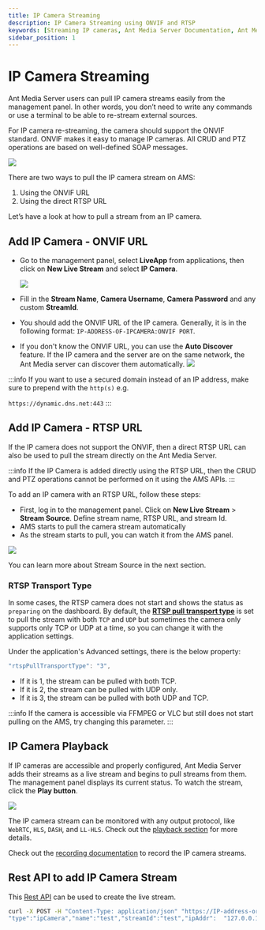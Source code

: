 ```yaml
---
title: IP Camera Streaming
description: IP Camera Streaming using ONVIF and RTSP
keywords: [Streaming IP cameras, Ant Media Server Documentation, Ant Media Server Tutorials]
sidebar_position: 1
---
```


# IP Camera Streaming

Ant Media Server users can pull IP camera streams easily from the management panel. In other words, you don’t need to write any commands or use a terminal to be able to re-stream external sources.

For IP camera re-streaming, the camera should support the ONVIF standard. ONVIF makes it easy to manage IP cameras. All CRUD and PTZ operations are based on well-defined SOAP messages.

![](@site/static/img/onvif_conformance.gif)

There are two ways to pull the IP camera stream on AMS:

1. Using the ONVIF URL
2. Using the direct RTSP URL

Let’s have a look at how to pull a stream from an IP camera.

## Add IP Camera - ONVIF URL

- Go to the management panel, select **LiveApp** from applications, then click on **New Live Stream** and select **IP Camera**.  

    ![](@site/static/img/re-stream-add-ip-camera-1.png)

- Fill in the **Stream Name**, **Camera Username**, **Camera Password** and any custom **StreamId**. 

- You should add the ONVIF URL of the IP camera. Generally, it is in the following format: ```IP-ADDRESS-OF-IPCAMERA:ONVIF PORT```. 

- If you don't know the ONVIF URL, you can use the **Auto Discover** feature. If the IP camera and the server are on the same network, the Ant Media server can discover them automatically.
    ![](@site/static/img/publish-live-stream/IP-Camera-and-External-Sources/IP-Camera-Add.png)

:::info
If you want to use a secured domain instead of an IP address, make sure to prepend with the `http(s)` e.g.

`https://dynamic.dns.net:443`
:::

## Add IP Camera - RTSP URL 

If the IP camera does not support the ONVIF, then a direct RTSP URL can also be used to pull the stream directly on the Ant Media Server.

:::info
If the IP Camera is added directly using the RTSP URL, then the CRUD and PTZ operations cannot be performed on it using the AMS APIs.
:::

To add an IP camera with an RTSP URL, follow these steps:

*   First, log in to the management panel. Click on 
**New Live Stream** > **Stream Source**. Define stream name, RTSP URL, and stream Id.
*   AMS starts to pull the camera stream automatically
*   As the stream starts to pull, you can watch it from the AMS panel.

![](@site/static/img/publish-live-stream/IP-Camera-and-External-Sources/Stream-Source.png)

You can learn more about Stream Source in the next section.

### RTSP Transport Type

In some cases, the RTSP camera does not start and shows the status as `preparing` on the dashboard. By default, the [**RTSP pull transport type**](https://antmedia.io/javadoc/io/antmedia/AppSettings.html#rtspPullTransportType) is set to pull the stream with both `TCP` and ⁣`UDP` but sometimes the camera only supports only TCP or UDP at a time, so you can change it with the application settings.

Under the application's Advanced settings, there is the below property:

```js
"rtspPullTransportType": "3",
```

- If it is 1, the stream can be pulled with both TCP.
- If it is 2, the stream can be pulled with UDP only.
- If it is 3, the stream can be pulled with both UDP and TCP.

:::info
If the camera is accessible via FFMPEG or VLC but still does not start pulling on the AMS, try changing this parameter.
:::

## IP Camera Playback

If IP cameras are accessible and properly configured, Ant Media Server adds their streams as a live stream and begins to pull streams from them. The management panel displays its current status. To watch the stream, click the **Play button**.

![](@site/static/img/publish-live-stream/IP-Camera-and-External-Sources/IP-Camera-Play.png)

The IP camera stream can be monitored with any output protocol, like `WebRTC`, `HLS`⁣, ⁣`DASH`, and `LL-HLS`. Check out the [playback section](https://antmedia.io/docs/category/playing-live-streams/) for more details.

Check out the [recording documentation](https://antmedia.io/docs/category/recording-live-streams/) to record the IP camera streams. 

## Rest API to add IP Camera Stream

This [Rest API](https://antmedia.io/rest/#/default/createBroadcast) can be used to create the live stream.

```bash
curl -X POST -H "Content-Type: application/json" "https://IP-address-or-domain:5443/App-Name/rest/v2/broadcasts/create?autoStart=false" -d '{
"type":"ipCamera","name":"test","streamId":"test","ipAddr":  "127.0.0.1:8080","username": "camera-username","password":"camera-password"}'
```
